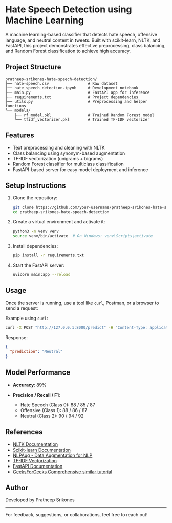 # Hate Speech Detection using Machine Learning

A machine learning-based classifier that detects hate speech, offensive language, and neutral content in tweets. Built with scikit-learn, NLTK, and FastAPI, this project demonstrates effective preprocessing, class balancing, and Random Forest classification to achieve high accuracy.

## Project Structure

```
pratheep-srikones-hate-speech-detection/
├── hate-speech.csv                 # Raw dataset
├── hate_speech_detection.ipynb     # Development notebook
├── main.py                         # FastAPI app for inference
├── requirements.txt                # Project dependencies
├── utils.py                        # Preprocessing and helper functions
└── models/
    ├── rf_model.pkl                # Trained Random Forest model
    └── tfidf_vectorizer.pkl        # Trained TF-IDF vectorizer
```

## Features

* Text preprocessing and cleaning with NLTK
* Class balancing using synonym-based augmentation
* TF-IDF vectorization (unigrams + bigrams)
* Random Forest classifier for multiclass classification
* FastAPI-based server for easy model deployment and inference

## Setup Instructions

1. Clone the repository:

   ```bash
   git clone https://github.com/your-username/pratheep-srikones-hate-speech-detection.git
   cd pratheep-srikones-hate-speech-detection
   ```

2. Create a virtual environment and activate it:

   ```bash
   python3 -m venv venv
   source venv/bin/activate  # On Windows: venv\Scripts\activate
   ```

3. Install dependencies:

   ```bash
   pip install -r requirements.txt
   ```

4. Start the FastAPI server:

   ```bash
   uvicorn main:app --reload
   ```

## Usage

Once the server is running, use a tool like `curl`, Postman, or a browser to send a request:

Example using `curl`:

```bash
curl -X POST "http://127.0.0.1:8000/predict" -H "Content-Type: application/json" -d '{"text": "Please be kind to others"}'
```

Response:

```json
{
  "prediction": "Neutral"
}
```

## Model Performance

* **Accuracy**: 89%
* **Precision / Recall / F1**:

  * Hate Speech (Class 0): 88 / 85 / 87
  * Offensive (Class 1): 88 / 86 / 87
  * Neutral (Class 2): 90 / 94 / 92

## References

* [NLTK Documentation](https://www.nltk.org/)
* [Scikit-learn Documentation](https://scikit-learn.org/stable/)
* [NLPAug - Data Augmentation for NLP](https://github.com/makcedward/nlpaug)
* [TF-IDF Vectorization](https://scikit-learn.org/stable/modules/feature_extraction.html#text-feature-extraction)
* [FastAPI Documentation](https://fastapi.tiangolo.com/)
* [GeeksForGeeks Comprehensive similar tutorial](https://www.geeksforgeeks.org/deep-learning/hate-speech-detection-using-deep-learning/)

## Author

Developed by Pratheep Srikones

---

For feedback, suggestions, or collaborations, feel free to reach out!
